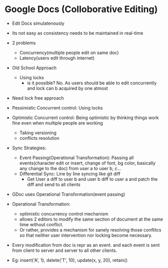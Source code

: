 # Google Docs (Colloborative Editing)
- Edit Docs simulatenously
- Its not easy as consistency needs to be maintained in real-time
- 2 problems
  - Concurrency(multiple people edit on same doc)
  - Latency(users edit through internet)
- Old School Approach
  - Using locks
    - is it possible? No. As users should be able to edit concurrently and lock can b acquired by one atmost
- Need lock free approach
- Pessimistic Concurrent control: Using locks
- Optimistic Concurrent control: Being optimistic by thinking things work fine even when multiple people are working 
  - Taking versioning
  - conflicts resolution
- Sync Strategies:
  - Event Passing(Operational Transformation): Passing all events(character edit or insert,  change of font, bg color, basically any change to the doc) from user a to user b, c... 
  - Differential Sync: Line by line syncing like git diff
      - Get User a diff to user b and user b diff to user a and patch the diff and send to all clients

- GDoc uses Operational Transformation(event passing)

- Operational Transformation: 
    - optimistic concurrency control mechanism
    - allows 2 editors to modify the same section of document at the same time without conflict. 
    - Or rather, provides a mechanism for sanely resolving those conflitcs so that neither user intervention nor locking become necessary.
- Every modification from doc is repr as an event. and each event is sent from client to server and server to all other clients.
- Eg: insert('A', 1), delete('T', 10), update(x, y, 20), retain()



   






